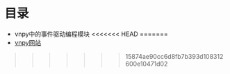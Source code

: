 # 目录

- vnpy中的事件驱动编程模块
<<<<<<< HEAD
=======
- [vnpy网站](https://github.com/vnpy/vnpy)
>>>>>>> 15874ae90cc6d8fb7b393d108312600e10471d02
